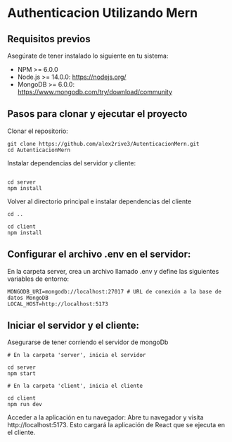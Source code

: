 # Authenticacion Utilizando Mern

## Requisitos previos

Asegúrate de tener instalado lo siguiente en tu sistema:

- NPM >= 6.0.0
- Node.js >= 14.0.0: https://nodejs.org/
- MongoDB >= 6.0.0: https://www.mongodb.com/try/download/community

## Pasos para clonar y ejecutar el proyecto

Clonar el repositorio:

```
git clone https://github.com/alex2rive3/AutenticacionMern.git
cd AutenticacionMern
```

Instalar dependencias del servidor y cliente:

```

cd server
npm install
```

Volver al directorio principal e instalar dependencias del cliente

```
cd ..

cd client
npm install
```

## Configurar el archivo .env en el servidor:

En la carpeta server, crea un archivo llamado .env y define las siguientes variables de entorno:

```
MONGODB_URI=mongodb://localhost:27017 # URL de conexión a la base de datos MongoDB
LOCAL_HOST=http://localhost:5173
```

## Iniciar el servidor y el cliente:

Asegurarse de tener corriendo el servidor de mongoDb

```
# En la carpeta 'server', inicia el servidor

cd server
npm start

# En la carpeta 'client', inicia el cliente

cd client
npm run dev
```

Acceder a la aplicación en tu navegador:
Abre tu navegador y visita http://localhost:5173. Esto cargará la aplicación de React que se ejecuta en el cliente.
